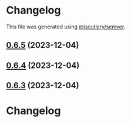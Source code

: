 # Changelog

This file was generated using [@jscutlery/semver](https://github.com/jscutlery/semver).

## [0.6.5](https://github.com/scalprum/scaffolding/compare/@scalprum/core-0.6.4...@scalprum/core-0.6.5) (2023-12-04)

## [0.6.4](https://github.com/scalprum/scaffolding/compare/@scalprum/core-0.6.3...@scalprum/core-0.6.4) (2023-12-04)

## [0.6.3](https://github.com/scalprum/scaffolding/compare/@scalprum/core-0.6.2...@scalprum/core-0.6.3) (2023-12-04)

# Changelog
